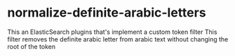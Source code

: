 # normalize-definite-arabic-letters
This an ElasticSearch plugins that's implement a custom token filter
This filter removes the definite arabic letter from arabic text without changing the root of 
the token
